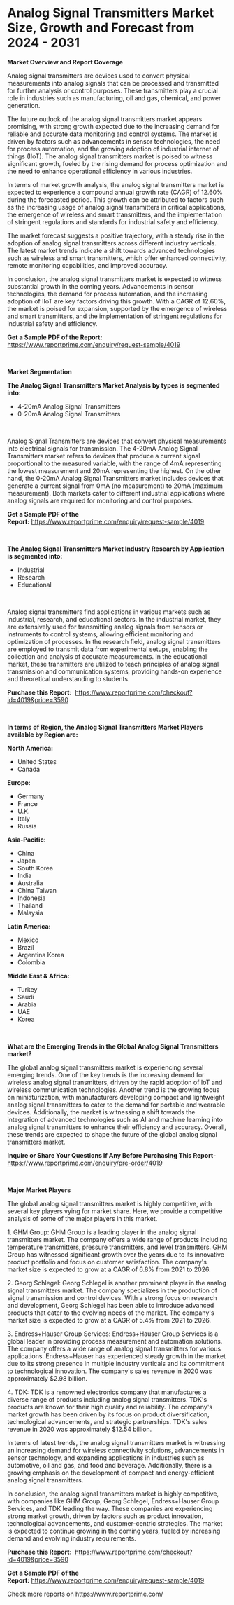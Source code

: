 <p><h1>Analog Signal Transmitters Market Size, Growth and Forecast from 2024 - 2031</h1></p><p><strong>Market Overview and Report Coverage</strong></p>
<p><p>Analog signal transmitters are devices used to convert physical measurements into analog signals that can be processed and transmitted for further analysis or control purposes. These transmitters play a crucial role in industries such as manufacturing, oil and gas, chemical, and power generation.</p><p>The future outlook of the analog signal transmitters market appears promising, with strong growth expected due to the increasing demand for reliable and accurate data monitoring and control systems. The market is driven by factors such as advancements in sensor technologies, the need for process automation, and the growing adoption of industrial internet of things (IIoT). The analog signal transmitters market is poised to witness significant growth, fueled by the rising demand for process optimization and the need to enhance operational efficiency in various industries.</p><p>In terms of market growth analysis, the analog signal transmitters market is expected to experience a compound annual growth rate (CAGR) of 12.60% during the forecasted period. This growth can be attributed to factors such as the increasing usage of analog signal transmitters in critical applications, the emergence of wireless and smart transmitters, and the implementation of stringent regulations and standards for industrial safety and efficiency.</p><p>The market forecast suggests a positive trajectory, with a steady rise in the adoption of analog signal transmitters across different industry verticals. The latest market trends indicate a shift towards advanced technologies such as wireless and smart transmitters, which offer enhanced connectivity, remote monitoring capabilities, and improved accuracy.</p><p>In conclusion, the analog signal transmitters market is expected to witness substantial growth in the coming years. Advancements in sensor technologies, the demand for process automation, and the increasing adoption of IIoT are key factors driving this growth. With a CAGR of 12.60%, the market is poised for expansion, supported by the emergence of wireless and smart transmitters, and the implementation of stringent regulations for industrial safety and efficiency.</p></p>
<p><strong>Get a Sample PDF of the Report:</strong> <a href="https://www.reportprime.com/enquiry/request-sample/4019">https://www.reportprime.com/enquiry/request-sample/4019</a></p>
<p>&nbsp;</p>
<p><strong>Market Segmentation</strong></p>
<p><strong>The Analog Signal Transmitters Market Analysis by types is segmented into:</strong></p>
<p><ul><li>4-20mA Analog Signal Transmitters</li><li>0-20mA Analog Signal Transmitters</li></ul></p>
<p>&nbsp;</p>
<p><p>Analog Signal Transmitters are devices that convert physical measurements into electrical signals for transmission. The 4-20mA Analog Signal Transmitters market refers to devices that produce a current signal proportional to the measured variable, with the range of 4mA representing the lowest measurement and 20mA representing the highest. On the other hand, the 0-20mA Analog Signal Transmitters market includes devices that generate a current signal from 0mA (no measurement) to 20mA (maximum measurement). Both markets cater to different industrial applications where analog signals are required for monitoring and control purposes.</p></p>
<p><strong>Get a Sample PDF of the Report:</strong>&nbsp;<a href="https://www.reportprime.com/enquiry/request-sample/4019">https://www.reportprime.com/enquiry/request-sample/4019</a></p>
<p>&nbsp;</p>
<p><strong>The Analog Signal Transmitters Market Industry Research by Application is segmented into:</strong></p>
<p><ul><li>Industrial</li><li>Research</li><li>Educational</li></ul></p>
<p>&nbsp;</p>
<p><p>Analog signal transmitters find applications in various markets such as industrial, research, and educational sectors. In the industrial market, they are extensively used for transmitting analog signals from sensors or instruments to control systems, allowing efficient monitoring and optimization of processes. In the research field, analog signal transmitters are employed to transmit data from experimental setups, enabling the collection and analysis of accurate measurements. In the educational market, these transmitters are utilized to teach principles of analog signal transmission and communication systems, providing hands-on experience and theoretical understanding to students.</p></p>
<p><strong>Purchase this Report:</strong>&nbsp; <a href="https://www.reportprime.com/checkout?id=4019&price=3590">https://www.reportprime.com/checkout?id=4019&price=3590</a></p>
<p>&nbsp;</p>
<p><strong>In terms of Region, the Analog Signal Transmitters Market Players available by Region are:</strong></p>
<p>
    <p> <strong> North America: </strong>
        <ul>
            <li>United States</li>
            <li>Canada</li>
        </ul>
        </p> 
    <p> <strong> Europe: </strong>
        <ul>
            <li>Germany</li>
            <li>France</li>
            <li>U.K.</li>
            <li>Italy</li>
            <li>Russia</li>
        </ul>
        </p> 
    <p> <strong> Asia-Pacific: </strong>
        <ul>
            <li>China</li>
            <li>Japan</li>
            <li>South Korea</li>
            <li>India</li>
            <li>Australia</li>
            <li>China Taiwan</li>
            <li>Indonesia</li>
            <li>Thailand</li>
            <li>Malaysia</li>
        </ul>
        </p> 
    <p> <strong> Latin America: </strong>
        <ul>
            <li>Mexico</li>
            <li>Brazil</li>
            <li>Argentina Korea</li>
            <li>Colombia</li>
        </ul>
        </p> 
    <p> <strong> Middle East & Africa: </strong>
        <ul>
            <li>Turkey</li>
            <li>Saudi</li>
            <li>Arabia</li>
            <li>UAE</li>
            <li>Korea</li>
        </ul>
    </p>
    </p>
<p>&nbsp;</p>
<p><strong>What are the Emerging Trends in the Global Analog Signal Transmitters market?</strong></p>
<p><p>The global analog signal transmitters market is experiencing several emerging trends. One of the key trends is the increasing demand for wireless analog signal transmitters, driven by the rapid adoption of IoT and wireless communication technologies. Another trend is the growing focus on miniaturization, with manufacturers developing compact and lightweight analog signal transmitters to cater to the demand for portable and wearable devices. Additionally, the market is witnessing a shift towards the integration of advanced technologies such as AI and machine learning into analog signal transmitters to enhance their efficiency and accuracy. Overall, these trends are expected to shape the future of the global analog signal transmitters market.</p></p>
<p><strong>Inquire or Share Your Questions If Any Before Purchasing This Report</strong>- <a href="https://www.reportprime.com/enquiry/pre-order/4019">https://www.reportprime.com/enquiry/pre-order/4019</a></p>
<p>&nbsp;</p>
<p><strong>Major Market Players</strong></p>
<p><p>The global analog signal transmitters market is highly competitive, with several key players vying for market share. Here, we provide a competitive analysis of some of the major players in this market.</p><p>1. GHM Group: GHM Group is a leading player in the analog signal transmitters market. The company offers a wide range of products including temperature transmitters, pressure transmitters, and level transmitters. GHM Group has witnessed significant growth over the years due to its innovative product portfolio and focus on customer satisfaction. The company's market size is expected to grow at a CAGR of 6.8% from 2021 to 2026.</p><p>2. Georg Schlegel: Georg Schlegel is another prominent player in the analog signal transmitters market. The company specializes in the production of signal transmission and control devices. With a strong focus on research and development, Georg Schlegel has been able to introduce advanced products that cater to the evolving needs of the market. The company's market size is expected to grow at a CAGR of 5.4% from 2021 to 2026.</p><p>3. Endress+Hauser Group Services: Endress+Hauser Group Services is a global leader in providing process measurement and automation solutions. The company offers a wide range of analog signal transmitters for various applications. Endress+Hauser has experienced steady growth in the market due to its strong presence in multiple industry verticals and its commitment to technological innovation. The company's sales revenue in 2020 was approximately $2.98 billion.</p><p>4. TDK: TDK is a renowned electronics company that manufactures a diverse range of products including analog signal transmitters. TDK's products are known for their high quality and reliability. The company's market growth has been driven by its focus on product diversification, technological advancements, and strategic partnerships. TDK's sales revenue in 2020 was approximately $12.54 billion.</p><p>In terms of latest trends, the analog signal transmitters market is witnessing an increasing demand for wireless connectivity solutions, advancements in sensor technology, and expanding applications in industries such as automotive, oil and gas, and food and beverage. Additionally, there is a growing emphasis on the development of compact and energy-efficient analog signal transmitters.</p><p>In conclusion, the analog signal transmitters market is highly competitive, with companies like GHM Group, Georg Schlegel, Endress+Hauser Group Services, and TDK leading the way. These companies are experiencing strong market growth, driven by factors such as product innovation, technological advancements, and customer-centric strategies. The market is expected to continue growing in the coming years, fueled by increasing demand and evolving industry requirements.</p></p>
<p><strong>Purchase this Report:</strong>&nbsp;&nbsp;<a href="https://www.reportprime.com/checkout?id=4019&price=3590">https://www.reportprime.com/checkout?id=4019&price=3590</a></p>
<p></p>
<p><strong>Get a Sample PDF of the Report:</strong>&nbsp;<a href="https://www.reportprime.com/enquiry/request-sample/4019">https://www.reportprime.com/enquiry/request-sample/4019</a></p>
<p>Check more reports on https://www.reportprime.com/</p>